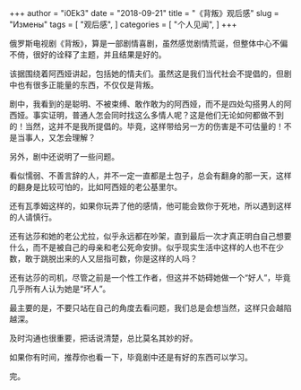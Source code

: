 +++
author = "i0Ek3"
date = "2018-09-21"
title = "《背叛》观后感"
slug = "Измены"
tags = [
    "观后感",
]
categories = [
    "个人见闻",
]
+++


俄罗斯电视剧《背叛》，算是一部剧情喜剧，虽然感觉剧情荒诞，但整体中心不偏不倚，很好的诠释了主题，并且结果是好的。

该据围绕着阿西娅讲起，包括她的情夫们。虽然这是我们当代社会不提倡的，但剧中也有很多正能量的东西，不仅仅是背叛。

剧中，我看到的是聪明、不被束缚、敢作敢为的阿西娅，而不是四处勾搭男人的阿西娅。事实证明，普通人怎会同时找这么多情人呢？这是他们无论如何都做不到的！当然，这并不是我所提倡的。毕竟，这样带给另一方的伤害是不可估量的！不是当事人，又怎会理解？

另外，剧中还说明了一些问题。

看似懦弱、不善言辞的人，并不一定一直都是土包子，总会有翻身的那一天，这样的翻身是比较可怕的，比如阿西娅的老公基里尔。

还有瓦季姆这样的，如果你玩弄了他的感情，他可能会致你于死地，所以遇到这样的人请慎行。

还有达莎和她的老公尤拉，似乎永远都在吵架，直到最后一次才真正明白自己想要什么，而不是被自己的母亲和老公死命安排。似乎现实生活中这样的人也不在少数，敢于跳脱出来的人又屈指可数，你是这样的人吗？

还有达莎的司机，尽管之前是一个性工作者，但这并不妨碍她做一个“好人”，毕竟几乎所有人认为她是“坏人”。

最主要的是，不要只站在自己的角度去看问题，我们总是会想当然，这样只会越陷越深。

及时沟通也很重要，把话说清楚，总比莫名其妙的好。

如果你有时间，推荐你也看一下，毕竟剧中还是有好的东西可以学习。

完。



